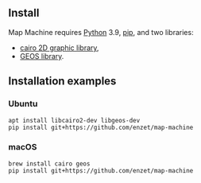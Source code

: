 Install
-------

Map Machine requires [Python](https://www.python.org) 3.9, [pip](https://pip.pypa.io/en/stable/installation/), and two libraries:


  * [cairo 2D graphic library](https://www.cairographics.org/download/),
  * [GEOS library](https://libgeos.org).

Installation examples
---------------------

### Ubuntu ###

```shell
apt install libcairo2-dev libgeos-dev
pip install git+https://github.com/enzet/map-machine
```

### macOS ###

```shell
brew install cairo geos
pip install git+https://github.com/enzet/map-machine
```